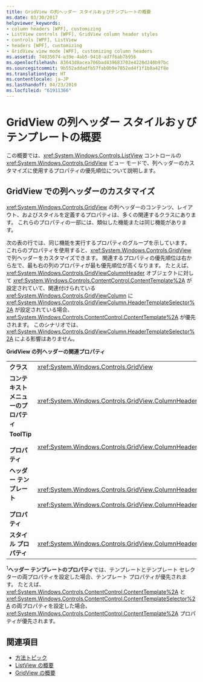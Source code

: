 ```yaml
---
title: GridView の列ヘッダー スタイルおｙびテンプレートの概要
ms.date: 03/30/2017
helpviewer_keywords:
- column headers [WPF], customizing
- ListView controls [WPF], GridView column header styles
- controls [WPF], ListView
- headers [WPF], customizing
- GridView view mode [WPF], customizing column headers
ms.assetid: 74835674-a39e-4ab5-9418-ad7f6ab7b956
ms.openlocfilehash: 83643d8acea706bad439683702e4228d240b97bc
ms.sourcegitcommit: 9b552addadfb57fab0b9e7852ed4f1f1b8a42f8e
ms.translationtype: HT
ms.contentlocale: ja-JP
ms.lasthandoff: 04/23/2019
ms.locfileid: "61911366"
---
```

# <a name="gridview-column-header-styles-and-templates-overview"></a>GridView の列ヘッダー スタイルおｙびテンプレートの概要
この概要では、<xref:System.Windows.Controls.ListView> コントロールの <xref:System.Windows.Controls.GridView> ビュー モードで、列ヘッダーのカスタマイズに使用するプロパティの優先順位について説明します。  
  
## <a name="customizing-a-column-header-in-a-gridview"></a>GridView での列ヘッダーのカスタマイズ  
 <xref:System.Windows.Controls.GridView> の列ヘッダーのコンテンツ、レイアウト、およびスタイルを定義するプロパティは、多くの関連するクラスにあります。 これらのプロパティの一部には、類似した機能または同じ機能があります。  
  
 次の表の行では、同じ機能を実行するプロパティのグループを示しています。 これらのプロパティを使用すると、<xref:System.Windows.Controls.GridView> で列ヘッダーをカスタマイズできます。 関連するプロパティの優先順位は右から左で、最も右の列のプロパティが最も優先順位が高くなります。 たとえば、<xref:System.Windows.Controls.GridViewColumnHeader> オブジェクトに対して <xref:System.Windows.Controls.ContentControl.ContentTemplate%2A> が設定されていて、関連付けられている <xref:System.Windows.Controls.GridViewColumn> に <xref:System.Windows.Controls.GridViewColumn.HeaderTemplateSelector%2A> が設定されている場合、<xref:System.Windows.Controls.ContentControl.ContentTemplate%2A> が優先されます。 このシナリオでは、<xref:System.Windows.Controls.GridViewColumn.HeaderTemplateSelector%2A> による影響はありません。  
  
 **GridView の列ヘッダーの関連プロパティ**  
  
|||||  
|-|-|-|-|  
|**クラス**|<xref:System.Windows.Controls.GridView>|<xref:System.Windows.Controls.GridViewColumn>|<xref:System.Windows.Controls.GridViewColumnHeader>|  
|**コンテキスト メニューのプロパティ**|<xref:System.Windows.Controls.GridView.ColumnHeaderContextMenu%2A>|利用不可|<xref:System.Windows.FrameworkElement.ContextMenu%2A>|  
|**ToolTip**<br /><br /> **プロパティ**|<xref:System.Windows.Controls.GridView.ColumnHeaderToolTip%2A>|利用不可|<xref:System.Windows.FrameworkElement.ToolTip%2A>|  
|**ヘッダー テンプレート**<br /><br /> **プロパティ**|<xref:System.Windows.Controls.GridView.ColumnHeaderTemplate%2A> <sup>1</sup>/<br /><br /> <xref:System.Windows.Controls.GridView.ColumnHeaderTemplateSelector%2A>|<xref:System.Windows.Controls.GridViewColumn.HeaderTemplate%2A> <sup>1</sup>/<br /><br /> <xref:System.Windows.Controls.GridViewColumn.HeaderTemplateSelector%2A>|<xref:System.Windows.Controls.ContentControl.ContentTemplate%2A> <sup>1</sup>/<br /><br /> <xref:System.Windows.Controls.ContentControl.ContentTemplateSelector%2A>|  
|**スタイル プロパティ**|<xref:System.Windows.Controls.GridView.ColumnHeaderContainerStyle%2A>|<xref:System.Windows.Controls.GridViewColumn.HeaderContainerStyle%2A>|<xref:System.Windows.FrameworkElement.Style%2A>|  
  
 <sup>1</sup>**ヘッダー テンプレートのプロパティ**では、テンプレートとテンプレート セレクターの両プロパティを設定した場合、テンプレート プロパティが優先されます。 たとえば、<xref:System.Windows.Controls.ContentControl.ContentTemplate%2A> と <xref:System.Windows.Controls.ContentControl.ContentTemplateSelector%2A> の両プロパティを設定した場合、<xref:System.Windows.Controls.ContentControl.ContentTemplate%2A> プロパティが優先されます。  
  
## <a name="see-also"></a>関連項目

- [方法トピック](listview-how-to-topics.md)
- [ListView の概要](listview-overview.md)
- [GridView の概要](gridview-overview.md)
